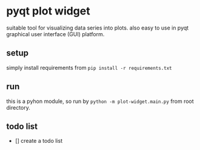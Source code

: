 # pyqt plot widget
suitable tool for visualizing data series into plots. also easy to use in pyqt graphical user interface (GUI) platform.

## setup
simply install requirements from `pip install -r requirements.txt`

## run
this is a pyhon module, so run by `python -m plot-widget.main.py` from root directory.

## todo list
- [] create a todo list
